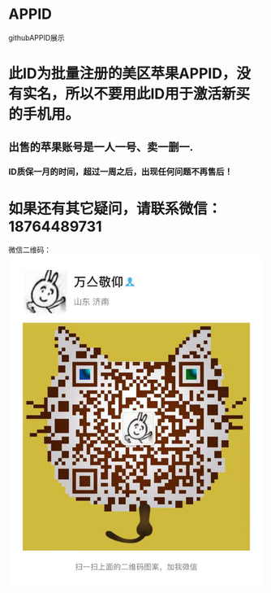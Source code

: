 # APPID
githubAPPID展示


# 此ID为批量注册的美区苹果APPID，没有实名，所以不要用此ID用于激活新买的手机用。
## 出售的苹果账号是一人一号、卖一删一.
### ID质保一月的时间，超过一周之后，出现任何问题不再售后！
# 如果还有其它疑问，请联系微信：18764489731



微信二维码：
![binaryTree](./image/weixin.jpg "binaryTree")

